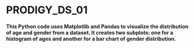 # PRODIGY_DS_01
<h4>This Python code uses Matplotlib and Pandas to visualize the distribution of age and gender from a dataset. It creates two subplots: one for a histogram of ages and another for a bar chart of gender distribution.</h4>
